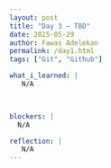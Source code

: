 ```yaml
---
layout: post
title: "Day 3 – TBD"
date: 2025-05-29
author: Fawas Adelekan
permalink: /day1.html
tags: ["Git", "Github"]

what_i_learned: |
   N/A

  

blockers: |
  N/A

reflection: |
   N/A
---
```

